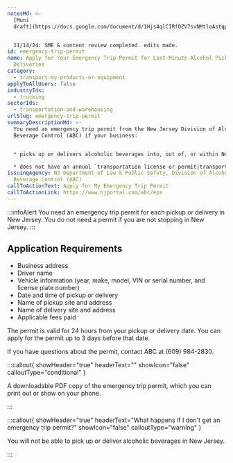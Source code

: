 ```yaml
---
notesMd: >-
  [Muni
  draft](https://docs.google.com/document/d/1Hjs4qlCIRfOZV7svNMtloAstqp2a2UGJBt5XNnbbfao/edit)


  11/14/24: SME & content review completed. edits made.
id: emergency-trip-permit
name: Apply for Your Emergency Trip Permit for Last-Minute Alcohol Pickups or
  Deliveries
category:
  - transport-my-products-or-equipment
applyToAllUsers: false
industryIds:
  - trucking
sectorIds:
  - transportation-and-warehousing
urlSlug: emergency-trip-permit
summaryDescriptionMd: >-
  You need an emergency trip permit from the New Jersey Division of Alcoholic
  Beverage Control (ABC) if your business:


  * picks up or delivers alcoholic beverages into, out of, or within New Jersey

  * does not have an annual `transportation license or permit|transportation-license-permit`
issuingAgency: NJ Department of Law & Public Safety, Division of Alcoholic
  Beverage Control (ABC)
callToActionText: Apply for My Emergency Trip Permit
callToActionLink: https://www.njportal.com/abc/eps
---
```


:::infoAlert
You need an emergency trip permit for each pickup or delivery in New Jersey. You do not need a permit if you are not stopping in New Jersey.
:::

## Application Requirements

- Business address
- Driver name
- Vehicle information (year, make, model, VIN or serial number, and license plate number)
- Date and time of pickup or delivery
- Name of pickup site and address
- Name of delivery site and address
- Applicable fees paid

The permit is valid for 24 hours from your pickup or delivery date. You can apply for the permit up to 3 days before that date.

If you have questions about the permit, contact ABC at (609) 984-2830.

:::callout{ showHeader="true" headerText="" showIcon="false" calloutType="conditional" }

A downloadable PDF copy of the emergency trip permit, which you can print out or show on your phone.

:::

:::callout{ showHeader="true" headerText="What happens if I don't get an emergency trip permit?" showIcon="false" calloutType="warning" }

You will not be able to pick up or deliver alcoholic beverages in New Jersey.

:::
